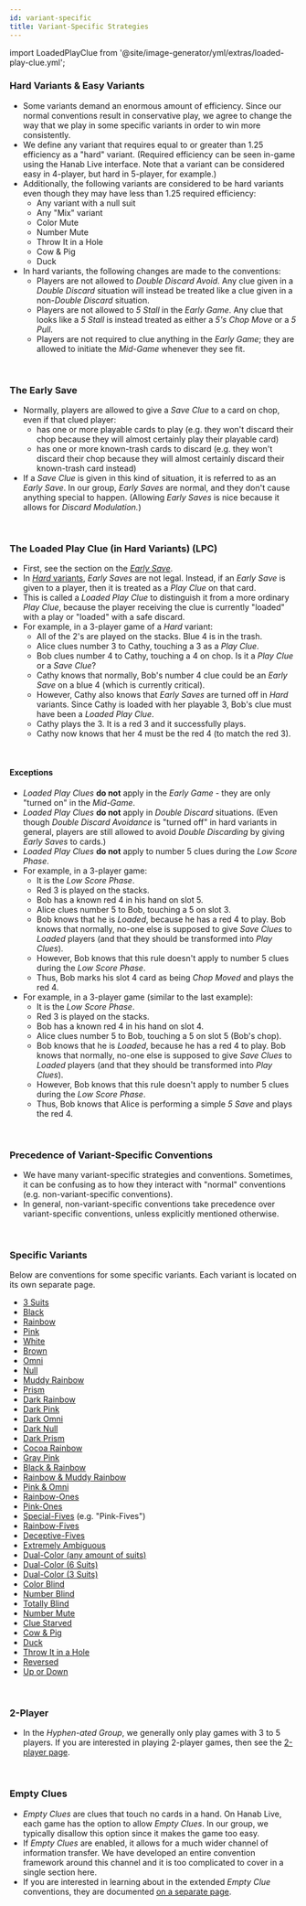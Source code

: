 ```yaml
---
id: variant-specific
title: Variant-Specific Strategies
---
```


import LoadedPlayClue from '@site/image-generator/yml/extras/loaded-play-clue.yml';

### Hard Variants & Easy Variants

- Some variants demand an enormous amount of efficiency. Since our normal conventions result in conservative play, we agree to change the way that we play in some specific variants in order to win more consistently.
- We define any variant that requires equal to or greater than 1.25 efficiency as a "hard" variant. (Required efficiency can be seen in-game using the Hanab Live interface. Note that a variant can be considered easy in 4-player, but hard in 5-player, for example.)
- Additionally, the following variants are considered to be hard variants even though they may have less than 1.25 required efficiency:
  - Any variant with a null suit
  - Any "Mix" variant
  - Color Mute
  - Number Mute
  - Throw It in a Hole
  - Cow & Pig
  - Duck
- In hard variants, the following changes are made to the conventions:
  - Players are not allowed to *Double Discard Avoid*. Any clue given in a *Double Discard* situation will instead be treated like a clue given in a non-*Double Discard* situation.
  - Players are not allowed to *5 Stall* in the *Early Game*. Any clue that looks like a *5 Stall* is instead treated as either a *5's Chop Move* or a *5 Pull*.
  - Players are not required to clue anything in the *Early Game*; they are allowed to initiate the *Mid-Game* whenever they see fit.

<br />

### The Early Save

- Normally, players are allowed to give a *Save Clue* to a card on chop, even if that clued player:
  - has one or more playable cards to play (e.g. they won't discard their chop because they will almost certainly play their playable card)
  - has one or more known-trash cards to discard (e.g. they won't discard their chop because they will almost certainly discard their known-trash card instead)
- If a *Save Clue* is given in this kind of situation, it is referred to as an *Early Save*. In our group, *Early Saves* are normal, and they don't cause anything special to happen. (Allowing *Early Saves* is nice because it allows for *Discard Modulation.*)

<br />

### The Loaded Play Clue (in Hard Variants) (LPC)

- First, see the section on the *[Early Save](#the-early-save)*.
- In [*Hard* variants](#hard-variants--easy-variants), *Early Saves* are not legal. Instead, if an *Early Save* is given to a player, then it is treated as a *Play Clue* on that card.
- This is called a *Loaded Play Clue* to distinguish it from a more ordinary *Play Clue*, because the player receiving the clue is currently "loaded" with a play or "loaded" with a safe discard.
- For example, in a 3-player game of a *Hard* variant:
  - All of the 2's are played on the stacks. Blue 4 is in the trash.
  - Alice clues number 3 to Cathy, touching a 3 as a *Play Clue*.
  - Bob clues number 4 to Cathy, touching a 4 on chop. Is it a *Play Clue* or a *Save Clue*?
  - Cathy knows that normally, Bob's number 4 clue could be an *Early Save* on a blue 4 (which is currently critical).
  - However, Cathy also knows that *Early Saves* are turned off in *Hard* variants. Since Cathy is loaded with her playable 3, Bob's clue must have been a *Loaded Play Clue*.
  - Cathy plays the 3. It is a red 3 and it successfully plays.
  - Cathy now knows that her 4 must be the red 4 (to match the red 3).

<LoadedPlayClue/>

<br />

#### Exceptions

- *Loaded Play Clues* **do not** apply in the *Early Game* - they are only "turned on" in the *Mid-Game*.
- *Loaded Play Clues* **do not** apply in *Double Discard* situations. (Even though *Double Discard Avoidance* is "turned off" in hard variants in general, players are still allowed to avoid *Double Discarding* by giving *Early Saves* to cards.)
- *Loaded Play Clues* **do not** apply to number 5 clues during the *Low Score Phase*.
- For example, in a 3-player game:
  - It is the *Low Score Phase*.
  - Red 3 is played on the stacks.
  - Bob has a known red 4 in his hand on slot 5.
  - Alice clues number 5 to Bob, touching a 5 on slot 3.
  - Bob knows that he is *Loaded*, because he has a red 4 to play. Bob knows that normally, no-one else is supposed to give *Save Clues* to *Loaded* players (and that they should be transformed into *Play Clues*).
  - However, Bob knows that this rule doesn't apply to number 5 clues during the *Low Score Phase*.
  - Thus, Bob marks his slot 4 card as being *Chop Moved* and plays the red 4.
- For example, in a 3-player game (similar to the last example):
  - It is the *Low Score Phase*.
  - Red 3 is played on the stacks.
  - Bob has a known red 4 in his hand on slot 4.
  - Alice clues number 5 to Bob, touching a 5 on slot 5 (Bob's chop).
  - Bob knows that he is *Loaded*, because he has a red 4 to play. Bob knows that normally, no-one else is supposed to give *Save Clues* to *Loaded* players (and that they should be transformed into *Play Clues*).
  - However, Bob knows that this rule doesn't apply to number 5 clues during the *Low Score Phase*.
  - Thus, Bob knows that Alice is performing a simple *5 Save* and plays the red 4.

<br />

### Precedence of Variant-Specific Conventions

- We have many variant-specific strategies and conventions. Sometimes, it can be confusing as to how they interact with "normal" conventions (e.g. non-variant-specific conventions).
- In general, non-variant-specific conventions take precedence over variant-specific conventions, unless explicitly mentioned otherwise.

<br />

### Specific Variants

Below are conventions for some specific variants. Each variant is located on its own separate page.

- [3 Suits](variant-specific/3-suits.md)
- [Black](variant-specific/black.md)
- [Rainbow](variant-specific/rainbow.md)
- [Pink](variant-specific/pink.md)
- [White](variant-specific/white.md)
- [Brown](variant-specific/brown.md)
- [Omni](variant-specific/omni.md)
- [Null](variant-specific/null.md)
- [Muddy Rainbow](variant-specific/muddy-rainbow-cocoa-rainbow.md)
- [Prism](variant-specific/prism.md)
- [Dark Rainbow](variant-specific/dark-rainbow.md)
- [Dark Pink](variant-specific/dark-pink.md)
- [Dark Omni](variant-specific/dark-omni-gray-pink.md)
- [Dark Null](variant-specific/dark-null.md)
- [Dark Prism](variant-specific/dark-prism.md)
- [Cocoa Rainbow](variant-specific/muddy-rainbow-cocoa-rainbow.md)
- [Gray Pink](variant-specific/dark-omni-gray-pink.md)
- [Black & Rainbow](variant-specific/black-rainbow.md)
- [Rainbow & Muddy Rainbow](variant-specific/rainbow-muddy-rainbow.md)
- [Pink & Omni](variant-specific/pink-omni.md)
- [Rainbow-Ones](variant-specific/rainbow-ones-rainbow-fives.md)
- [Pink-Ones](variant-specific/pink-ones.md)
- [Special-Fives](variant-specific/special-fives.md) (e.g. "Pink-Fives")
- [Rainbow-Fives](variant-specific/rainbow-ones-rainbow-fives.md)
- [Deceptive-Fives](variant-specific/deceptive-fives.md)
- [Extremely Ambiguous](variant-specific/extremely-ambiguous.md)
- [Dual-Color (any amount of suits)](variant-specific/dual-color.md)
- [Dual-Color (6 Suits)](variant-specific/dual-color-6-suits.md)
- [Dual-Color (3 Suits)](variant-specific/dual-color-3-suits.md)
- [Color Blind](variant-specific/color-blind.md)
- [Number Blind](variant-specific/number-blind.md)
- [Totally Blind](variant-specific/totally-blind.md)
- [Number Mute](variant-specific/number-mute.md)
- [Clue Starved](variant-specific/clue-starved.md)
- [Cow & Pig](variant-specific/cow-pig.md)
- [Duck](variant-specific/duck.md)
- [Throw It in a Hole](variant-specific/throw-it-in-a-hole.md)
- [Reversed](variant-specific/reversed.md)
- [Up or Down](variant-specific/up-or-down.md)

<br />

### 2-Player

- In the *Hyphen-ated Group*, we generally only play games with 3 to 5 players. If you are interested in playing 2-player games, then see the [2-player page](https://github.com/hanabi/hanabi.github.io/blob/main/misc/2-player.md).

<br />

### Empty Clues

- *Empty Clues* are clues that touch no cards in a hand. On Hanab Live, each game has the option to allow *Empty Clues*. In our group, we typically disallow this option since it makes the game too easy.
- If *Empty Clues* are enabled, it allows for a much wider channel of information transfer. We have developed an entire convention framework around this channel and it is too complicated to cover in a single section here.
- If you are interested in learning about in the extended *Empty Clue* conventions, they are documented [on a separate page](https://github.com/hanabi/hanabi.github.io/blob/main/misc/empty-clues.md).
